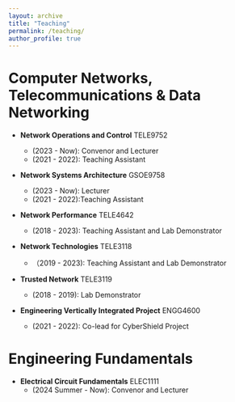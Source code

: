 ```yaml
---
layout: archive
title: "Teaching"
permalink: /teaching/
author_profile: true
---
```


<!-- {% include base_path %}

{% for post in site.teaching reversed %}
  {% include archive-single.html %}
{% endfor %} -->

Computer Networks, Telecommunications & Data Networking
======

* **Network Operations and Control** TELE9752
  * (2023 - Now): Convenor and Lecturer
  * (2021 - 2022): Teaching Assistant

* **Network Systems Architecture** GSOE9758
  * (2023 - Now): Lecturer
  * (2021 - 2022):Teaching Assistant

* **Network Performance** TELE4642
  * (2018 - 2023): Teaching Assistant and Lab Demonstrator

* **Network Technologies** TELE3118
  * （2019 - 2023): Teaching Assistant and Lab Demonstrator

* **Trusted Network** TELE3119
  * (2018 - 2019): Lab Demonstrator

* **Engineering Vertically Integrated Project** ENGG4600
  * (2021 - 2022): Co-lead for CyberShield Project


Engineering Fundamentals
======

* **Electrical Circuit Fundamentals** ELEC1111
  * (2024 Summer - Now): Convenor and Lecturer




